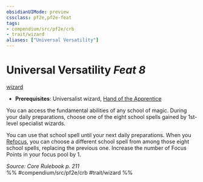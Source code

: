 ```yaml
---
obsidianUIMode: preview
cssclass: pf2e,pf2e-feat
tags:
- compendium/src/pf2e/crb
- trait/wizard
aliases: ["Universal Versatility"]
---
```

# Universal Versatility  *Feat 8*  
[wizard](../../rules/traits/wizard.md)  

- **Prerequisites**: Universalist wizard, [Hand of the Apprentice](hand-of-the-apprentice.md)

You can access the fundamental abilities of any school of magic. During your daily preparations, choose one of the eight school spells gained by 1st-level specialist wizards.

You can use that school spell until your next daily preparations. When you [Refocus](../../rules/actions/refocus.md), you can choose a different school spell from among those eight school spells, replacing the previous one. Increase the number of Focus Points in your focus pool by 1.

*Source: Core Rulebook p. 211*  
%% #compendium/src/pf2e/crb #trait/wizard %%